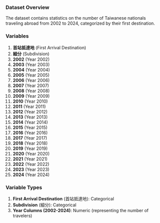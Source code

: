 ### Dataset Overview

The dataset contains statistics on the number of Taiwanese nationals traveling abroad from 2002 to 2024, categorized by their first destination.

### Variables

1. **首站抵達地** (First Arrival Destination)
2. **細分** (Subdivision)
3. **2002** (Year 2002)
4. **2003** (Year 2003)
5. **2004** (Year 2004)
6. **2005** (Year 2005)
7. **2006** (Year 2006)
8. **2007** (Year 2007)
9. **2008** (Year 2008)
10. **2009** (Year 2009)
11. **2010** (Year 2010)
12. **2011** (Year 2011)
13. **2012** (Year 2012)
14. **2013** (Year 2013)
15. **2014** (Year 2014)
16. **2015** (Year 2015)
17. **2016** (Year 2016)
18. **2017** (Year 2017)
19. **2018** (Year 2018)
20. **2019** (Year 2019)
21. **2020** (Year 2020)
22. **2021** (Year 2021)
23. **2022** (Year 2022)
24. **2023** (Year 2023)
25. **2024** (Year 2024)

### Variable Types

1. **First Arrival Destination** (首站抵達地): Categorical
2. **Subdivision** (細分): Categorical
3. **Year Columns (2002-2024)**: Numeric (representing the number of travelers)